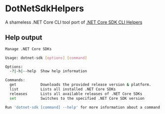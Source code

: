 # DotNetSdkHelpers
A shameless .NET Core CLI tool port of [.NET Core SDK CLI Helpers](https://github.com/faniereynders/dotnet-sdk-helpers)

## Help output

```bash
Manage .NET Core SDKs

Usage: dotnet-sdk [options] [command]

Options:
  -?|-h|--help  Show help information

Commands:
  get           Downloads the provided release version & platform.
  list          Lists all installed .NET Core SDKs
  releases      Lists all available releases of .NET Core SDKs
  set           Switches to the specified .NET Core SDK version

Run 'dotnet-sdk [command] --help' for more information about a command.
```